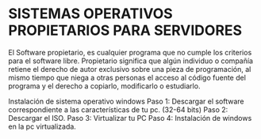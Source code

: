 # SISTEMAS OPERATIVOS PROPIETARIOS PARA SERVIDORES

El Software propietario, es cualquier programa que no cumple los criterios para el software libre.  Propietario significa que algún individuo o compañía retiene el derecho de autor exclusivo  sobre  una pieza  de programación, al mismo  tiempo que niega  a  otras personas  el  acceso  al  código  fuente  del  programa  y  el  derecho  a  copiarlo, modificarlo o estudiarlo.

Instalación de sistema operativo windows
Paso 1: Descargar el software correspondiente a las características de tu pc. (32-64 bits)
Paso 2: Descargar el ISO.
Paso 3: Virtualizar tu PC
Paso 4: Instalación de windows en la pc virtualizada.